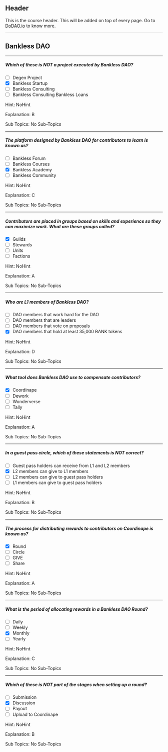 ## Header
This is the course header. This will be added on top of every page. Go to [DoDAO.io](https://www.dodao.io) to know more.

 ---
 
 ## Bankless DAO
 
 
---

##### Which of these is NOT a project executed by Bankless DAO?  

- [ ]  Degen Project
- [x]  Bankless Startup
- [ ]  Bankless Consulting
- [ ]  Bankless Consulting Bankless Loans
  
Hint: NoHint
         
Explanation: B

Sub Topics: No Sub-Topics
 

---

##### The platform designed by Bankless DAO for contributors to learn is known as?  

- [ ]  Bankless Forum
- [ ]  Bankless Courses
- [x]  Bankless Academy
- [ ]  Bankless Community
  
Hint: NoHint
         
Explanation: C

Sub Topics: No Sub-Topics
 

---

##### Contributors are placed in groups based on skills and experience so they can maximize work. What are these groups called?  

- [x]  Guilds
- [ ]  Stewards
- [ ]  Units
- [ ]  Factions
  
Hint: NoHint
         
Explanation: A

Sub Topics: No Sub-Topics
 

---

##### Who are L1 members of Bankless DAO?  

- [ ]  DAO members that work hard for the DAO
- [ ]  DAO members that are leaders
- [ ]  DAO members that vote on proposals
- [x]  DAO members that hold at least 35,000 BANK tokens
  
Hint: NoHint
         
Explanation: D

Sub Topics: No Sub-Topics
 

---

##### What tool does Bankless DAO use to compensate contributors?  

- [x]  Coordinape
- [ ]  Dework
- [ ]  Wonderverse
- [ ]  Tally
  
Hint: NoHint
         
Explanation: A

Sub Topics: No Sub-Topics
 

---

##### In a guest pass circle, which of these statements is NOT correct?  

- [ ]  Guest pass holders can receive from L1 and L2 members
- [x]  L2 members can give to L1 members
- [ ]  L2 members can give to guest pass holders
- [ ]  L1 members can give to guest pass holders
  
Hint: NoHint
         
Explanation: B

Sub Topics: No Sub-Topics
 

---

##### The process for distributing rewards to contributors on Coordinape is known as?  

- [x]  Round
- [ ]  Circle
- [ ]  GIVE
- [ ]  Share
  
Hint: NoHint
         
Explanation: A

Sub Topics: No Sub-Topics
 

---

##### What is the period of allocating rewards in a Bankless DAO Round?  

- [ ]  Daily
- [ ]  Weekly
- [x]  Monthly
- [ ]  Yearly
  
Hint: NoHint
         
Explanation: C

Sub Topics: No Sub-Topics
 

---

##### Which of these is NOT part of the stages when setting up a round?  

- [ ]  Submission
- [x]  Discussion
- [ ]  Payout
- [ ]  Upload to Coordinape
  
Hint: NoHint
         
Explanation: B

Sub Topics: No Sub-Topics
 
